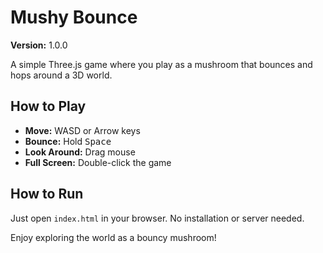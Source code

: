 # Mushy Bounce

**Version:** 1.0.0  

A simple Three.js game where you play as a mushroom that bounces and hops around a 3D world.

## How to Play

- **Move:** WASD or Arrow keys
- **Bounce:** Hold <kbd>Space</kbd>
- **Look Around:** Drag mouse
- **Full Screen:** Double-click the game

## How to Run

Just open `index.html` in your browser. No installation or server needed.

Enjoy exploring the world as a bouncy mushroom!
